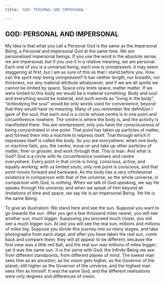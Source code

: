 ```yaml
---
title: 'GOD: PERSONAL AND IMPERSONAL'

---
```





  

## GOD: PERSONAL AND IMPERSONAL

My idea is that what you call a Personal God is the same as the
Impersonal Being, a Personal and Impersonal God at the same time. We are
personalised impersonal beings. If you use the word in the absolute
sense, we are impersonal; but if you use it in a relative meaning, we
are personal. Each one of you is a universal being, each one is
omnipresent. It may seem staggering at first, but I am as sure of this
as that I stand before you. How can the spirit help being omnipresent?
It has neither length, nor breadth, nor thickness, nor any material
attribute whatsoever; and if we are all spirits we cannot be limited by
space. Space only limits space, matter matter. If we were limited to
this body we would be a material something. Body and soul and everything
would be material, and such words as "living in the body", "embodying
the soul" would be only words used for convenience; beyond that they
would have no meaning. Many of you remember the definition I gave of the
soul; that each soul is a circle whose centre is in one point and
circumference nowhere. The centre is where the body is, and the activity
is manifested there. You are omnipresent; only you have the
consciousness of being concentrated in one point. That point has taken
up particles of matter, and formed them into a machine to express
itself. That through which it expresses itself is called the body. So
you are everywhere; when one body or machine fails, you, the centre,
move on and take up other particles of matter, finer or grosser, and
work through that. This is man. And what is God? God is a circle with
its circumference nowhere and centre everywhere. Every point in that
circle is living, conscious, active, and equally working; with us
limited souls, only one point is conscious, and that point moves forward
and backward. As the body has a very infinitesimal existence in
comparison with that of the universe, so the whole universe, in
comparison with God, is nothing. When we talk of God speaking, we say He
speaks through His universe; and when we speak of Him beyond all
limitations of time and space, we say He is an Impersonal Being. Yet He
is the same Being.

To give an illustration: We stand here and see the sun. Suppose you want
to go towards the sun. After you get a few thousand miles nearer, you
will see another sun, much bigger. Supposing you proceed much closer,
you will see a much bigger sun. At last you will see the real sun,
millions and millions of miles big. Suppose you divide this journey into
so many stages, and take photographs from each stage, and after you have
taken the real sun, come back and compare them; they will all appear to
be different, because the first view was a little red ball, and the real
sun was millions of miles bigger; yet it was the same sun. It is the
same with God: the Infinite Being we see from different standpoints,
from different planes of mind. The lowest man sees Him as an ancestor;
as his vision gets higher, as the Governor of the planet; still higher
as the Governor of the universe, and the highest man sees Him as
himself. It was the same God, and the different realisations were only
degrees and differences of vision.


